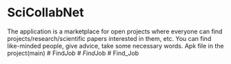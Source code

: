 # SciCollabNet
The application is a marketplace for open projects where everyone can find projects/research/scientific papers interested in them, etc. You can find like-minded people, give advice, take some necessary words.
Apk file in the project(main)
#   F i n d _ J o b  
 #   F i n d _ J o b  
 #   F i n d _ J o b  
 